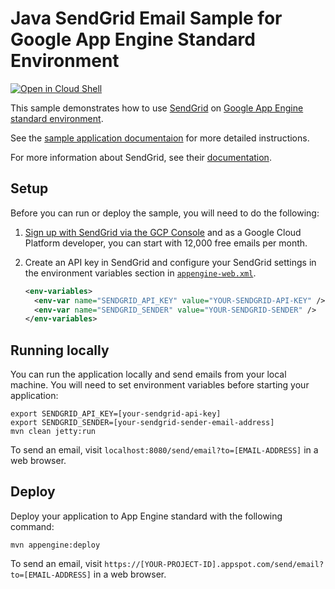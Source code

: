 # Java SendGrid Email Sample for Google App Engine Standard Environment

<a href="https://console.cloud.google.com/cloudshell/open?git_repo=https://github.com/GoogleCloudPlatform/java-docs-samples&page=editor&open_in_editor=appengine-java8/sendgrid/README.md">
<img alt="Open in Cloud Shell" src ="http://gstatic.com/cloudssh/images/open-btn.png"></a>

This sample demonstrates how to use [SendGrid](http://sendgrid.com/partner/google) on
[Google App Engine standard environment][ae-docs].

See the [sample application documentaion][sample-docs] for more detailed
instructions.

For more information about SendGrid, see their
[documentation](https://sendgrid.com/docs/for-developers/).

[ae-docs]: https://cloud.google.com/appengine/docs/standard/java/
[sample-docs]: https://cloud.google.com/appengine/docs/java/mail/sendgrid

## Setup

Before you can run or deploy the sample, you will need to do the following:

1. [Sign up with SendGrid via the GCP Console](https://console.cloud.google.com/launcher/details/sendgrid-app/sendgrid-email)
    and as a Google Cloud Platform developer, you can start with 12,000 free
    emails per month.
1. Create an API key in SendGrid and configure your SendGrid settings in the
    environment variables section in [`appengine-web.xml`](src/main/webapp/WEB-INF/appengine-web.xml).

    ```XML
    <env-variables>
      <env-var name="SENDGRID_API_KEY" value="YOUR-SENDGRID-API-KEY" />
      <env-var name="SENDGRID_SENDER" value="YOUR-SENDGRID-SENDER" />
    </env-variables>
    ```

## Running locally

You can run the application locally and send emails from your local machine. You
will need to set environment variables before starting your application:

```shell
export SENDGRID_API_KEY=[your-sendgrid-api-key]
export SENDGRID_SENDER=[your-sendgrid-sender-email-address]
mvn clean jetty:run
```

To send an email, visit `localhost:8080/send/email?to=[EMAIL-ADDRESS]`
in a web browser.

## Deploy

Deploy your application to App Engine standard with the following command:

  ```shell
  mvn appengine:deploy
  ```

To send an email, visit `https://[YOUR-PROJECT-ID].appspot.com/send/email?to=[EMAIL-ADDRESS]`
in a web browser.
